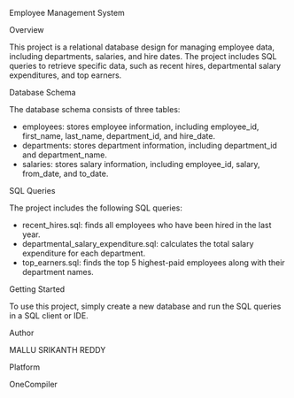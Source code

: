 Employee Management System

Overview

This project is a relational database design for managing employee data, including departments, salaries, and hire dates. The project includes SQL queries to retrieve specific data, such as recent hires, departmental salary expenditures, and top earners.

Database Schema

The database schema consists of three tables:

- employees: stores employee information, including employee_id, first_name, last_name, department_id, and hire_date.
- departments: stores department information, including department_id and department_name.
- salaries: stores salary information, including employee_id, salary, from_date, and to_date.

SQL Queries

The project includes the following SQL queries:

- recent_hires.sql: finds all employees who have been hired in the last year.
- departmental_salary_expenditure.sql: calculates the total salary expenditure for each department.
- top_earners.sql: finds the top 5 highest-paid employees along with their department names.

Getting Started

To use this project, simply create a new database and run the SQL queries in a SQL client or IDE.


Author

MALLU SRIKANTH REDDY

Platform

OneCompiler
